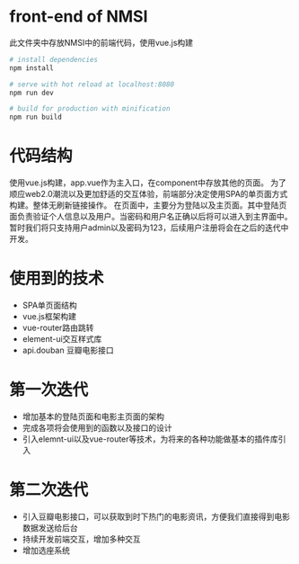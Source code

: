 # front-end of NMSI

此文件夹中存放NMSI中的前端代码，使用vue.js构建

``` bash
# install dependencies
npm install

# serve with hot reload at localhost:8080
npm run dev

# build for production with minification
npm run build
```
# 代码结构

使用vue.js构建，app.vue作为主入口，在component中存放其他的页面。
为了顺应web2.0潮流以及更加舒适的交互体验，前端部分决定使用SPA的单页面方式构建。整体无刷新链接操作。
在页面中，主要分为登陆以及主页面。其中登陆页面负责验证个人信息以及用户。当密码和用户名正确以后将可以进入到主界面中。
暂时我们将只支持用户admin以及密码为123，后续用户注册将会在之后的迭代中开发。

# 使用到的技术

 - SPA单页面结构
 - vue.js框架构建
 - vue-router路由跳转
 - element-ui交互样式库
 - api.douban 豆瓣电影接口
 
# 第一次迭代
 - 增加基本的登陆页面和电影主页面的架构
 - 完成各项将会使用到的函数以及接口的设计
 - 引入elemnt-ui以及vue-router等技术，为将来的各种功能做基本的插件库引入

# 第二次迭代
 - 引入豆瓣电影接口，可以获取到时下热门的电影资讯，方便我们直接得到电影数据发送给后台
 - 持续开发前端交互，增加多种交互
 - 增加选座系统
